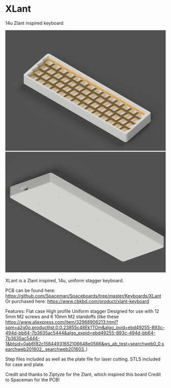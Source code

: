 # XLant
 14u Zlant inspired keyboard


![TopView](https://github.com/dingusxmcgee/XLant/blob/master/Renders/Xlant-Top-Angled.png?raw=true)
![BackView](https://github.com/dingusxmcgee/XLant/blob/master/Renders/XLant-Bottom-Angled.png?raw=true)

XLant is a Zlant inspired, 14u, uniform stagger keyboard.

PCB can be found here: https://github.com/Spaceman/Spaceboards/tree/master/Keyboards/XLant
Or purchased here: https://www.cbkbd.com/product/xlant-keyboard

Features:
Flat case
High profile
Uniform stagger
Designed for use with 12 5mm M2 screws and 6 10mm M2 standoffs (like these https://www.aliexpress.com/item/32968906213.html?spm=a2g0o.productlist.0.0.23855c48Ek1TOm&algo_pvid=ebd49255-893c-494d-bb64-7b3635ac5444&algo_expid=ebd49255-893c-494d-bb64-7b3635ac5444-1&btsid=0ab6f82c15844931652106648e0566&ws_ab_test=searchweb0_0,searchweb201602_,searchweb201603_)

Step files included as well as the plate file for laser cutting.
STLS included for case and plate.

Credit and thanks to Ziptyze for the Zlant, which inspired this board
Credit to Spaceman for the PCB!
